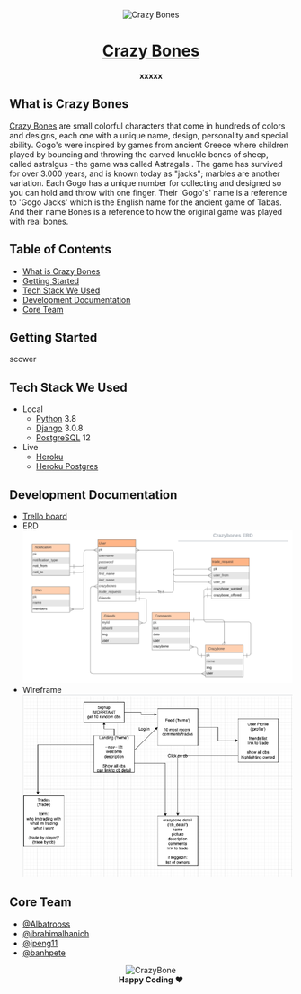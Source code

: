<div align="center">
  <br>
  <img alt="Crazy Bones" src="https://vignette.wikia.nocookie.net/crazybonespedia/images/1/1c/LogoIdea2.png/revision/latest/scale-to-width-down/310?cb=20190222195524" width="500px">
  <h1><a href="https://crazybone.herokuapp.com/">Crazy Bones</a></h1>
  <strong>xxxxx</strong>
</div>

## What is Crazy Bones

[Crazy Bones](https://en.wikipedia.org/wiki/Gogo%27s_Crazy_Bones) are small colorful characters that come in hundreds of colors and designs, each one with a unique name, design, personality and special ability. Gogo's were inspired by games from ancient Greece where children played by bouncing and throwing the carved knuckle bones of sheep, called astralgus - the game was called Astragals . The game has survived for over 3.000 years, and is known today as "jacks"; marbles are another variation. Each Gogo has a unique number for collecting and designed so you can hold and throw with one finger. Their 'Gogo's' name is a reference to 'Gogo Jacks' which is the English name for the ancient game of Tabas. And their name Bones is a reference to how the original game was played with real bones.

## Table of Contents

- [What is Crazy Bones](#what-is-crazy-bones)
- [Getting Started](#getting-started)
- [Tech Stack We Used](#tech-stack-we-used)
- [Development Documentation](#development-documentation)
- [Core Team](#core-team)

## Getting Started

sccwer

## Tech Stack We Used

- Local
  - [Python](https://www.python.org/downloads/) 3.8
  - [Django](https://www.djangoproject.com/download/) 3.0.8
  - [PostgreSQL](https://www.postgresql.org/download/) 12
- Live
  - [Heroku](https://www.heroku.com)
  - [Heroku Postgres](https://www.heroku.com/postgres)

## Development Documentation

- [Trello board](https://trello.com/b/UHIbge4o/crazbone-trader)
- ERD![ERD image](/main_app/static/img/ERD.png)
- Wireframe![Wirefram image](/main_app/static/img/wireframe.png)

## Core Team

- [@Albatrooss](https://github.com/Albatrooss)
- [@ibrahimalhanich](https://github.com/ibrahimalhanich)
- [@jpeng11](https://github.com/jpeng11)
- [@banhpete](https://github.com/banhpete)

<p align="center">
  <img alt="CrazyBone" width="200px" src="https://vignette.wikia.nocookie.net/crazybonespedia/images/f/ff/Mascot101.png/revision/latest/scale-to-width-down/310?cb=20190222171713">
  <br>
  <strong>Happy Coding</strong> ❤️
</p>
